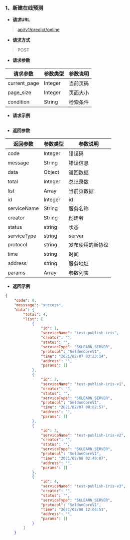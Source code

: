 ### 1、新建在线预测

- **请求URL**
> [api/v1/predict/online](#)

- **请求方式** 

> POST

- **请求参数**

| 请求参数      |     参数类型 |   参数说明   |
| -------- | --------| ------ |
|current_page|Integer|当前页码|
|page_size|Integer|页面大小|
|condition  |String |检索条件|

- **请求示例**  
```json

```

- **返回参数**

| 返回参数      |     参数类型 |   参数说明   |
| -------- | --------| ------ |
|code      |Integer      |错误码|
|message   |String   |错误信息|
|data      |Object   |返回数据|
|total     |Integer  |总记录数|
|list      |Array    |当前页数据|
|id        |Integer  |id|
|serviceName|String  |服务名称|
|creator   |String   |创建者|
|status    |string   |状态|
|serviceType|string |server|
|protocol  |string   |发布使用的新协议|
|time       |string  |时间  |
|address   |string   |服务地址|
|params    |Array    |参数列表|
- **返回示例**  

```json
{
    "code": 0,
    "messsage": "success",
    "data": {
        "total": 4,
        "list": [
            {
                "id": 1,
                "serviceName": "test-publish-iris",
                "creator": "",
                "status": "",
                "serviceType": "SKLEARN_SERVER",
                "protocol": "SeldonCoreV1",
                "time": "2021/02/07 03:23:14",
                "address": "",
                "params": []
            },
            {
                "id": 2,
                "serviceName": "test-publish-iris-v1",
                "creator": "",
                "status": "",
                "serviceType": "SKLEARN_SERVER",
                "protocol": "SeldonCoreV1",
                "time": "2021/02/07 09:02:57",
                "address": "",
                "params": []
            },
            {
                "id": 3,
                "serviceName": "test-publish-iris-v2",
                "creator": "",
                "status": "",
                "serviceType": "SKLEARN_SERVER",
                "protocol": "SeldonCoreV1",
                "time": "2021/02/08 02:40:07",
                "address": "",
                "params": []
            },
            {
                "id": 4,
                "serviceName": "test-publish-iris-v3",
                "creator": "",
                "status": "",
                "serviceType": "SKLEARN_SERVER",
                "protocol": "SeldonCoreV1",
                "time": "2021/02/08 12:04:51",
                "address": "",
                "params": []
            }
        ]
    }
```